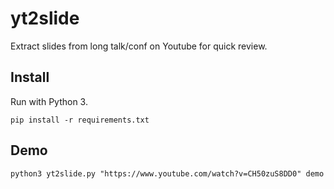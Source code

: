 # yt2slide

Extract slides from long talk/conf on Youtube for quick review.

## Install

Run with Python 3.

```
pip install -r requirements.txt
```

## Demo

```
python3 yt2slide.py "https://www.youtube.com/watch?v=CH50zuS8DD0" demo
```
